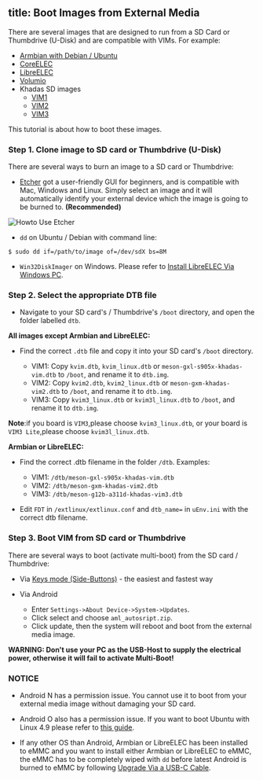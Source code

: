 title: Boot Images from External Media
---

There are several images that are designed to run from a SD Card or Thumbdrive (U-Disk) and are compatible with VIMs. For example:
* [Armbian with Debian / Ubuntu](http://forum.khadas.com/t/armbian-kodi-ubuntu-debian-for-sd-usb-emmc/825)
* [CoreELEC](https://coreelec.org/)
* [LibreELEC](https://libreelec.tv/downloads_new/khadas-vim/)
* [Volumio](https://forum.khadas.com/t/volumio-for-khadas/1437)
* Khadas SD images
  * [VIM1](https://dl.khadas.com/Firmware/VIM1/Ubuntu/SD_USB/)
  * [VIM2](https://dl.khadas.com/Firmware/VIM2/Ubuntu/SD_USB/)
  * [VIM3](https://dl.khadas.com/Firmware/VIM3/Ubuntu/SD_USB/)

This tutorial is about how to boot these images.

### Step 1. Clone image to SD card or Thumbdrive (U-Disk)
There are several ways to burn an image to a SD card or Thumbdrive:

* [Etcher](https://www.balena.io/etcher/) got a user-friendly GUI for beginners, and is compatible with Mac, Windows and Linux. Simply select an image and it will automatically identify your external device which the image is going to be burned to. **(Recommended)**

![Howto Use Etcher](/images/vim1/HowtoUseEtcher.png)

* `dd` on Ubuntu / Debian with command line:
```
$ sudo dd if=/path/to/image of=/dev/sdX bs=8M
```

* `Win32DiskImager` on Windows. Please refer to [Install LibreELEC Via Windows PC](/vim1/InstallLibreELEC.html#On-Windows-PC).

### Step 2. Select the appropriate DTB file
* Navigate to your SD card's / Thumbdrive's `/boot` directory, and open the folder labelled `dtb`.

**All images except Armbian and LibreELEC:**
* Find the correct `.dtb` file and copy it into your SD card's `/boot` directory.

  * VIM1: Copy `kvim.dtb`, `kvim_linux.dtb` or `meson-gxl-s905x-khadas-vim.dtb` to `/boot`, and rename it to `dtb.img`.
  * VIM2: Copy `kvim2.dtb`, `kvim2_linux.dtb` or `meson-gxm-khadas-vim2.dtb` to `/boot`, and rename it to `dtb.img`.
  * VIM3: Copy `kvim3_linux.dtb` or `kvim3l_linux.dtb` to `/boot`, and rename it to `dtb.img`.

**Note**:if you board is `VIM3`,please choose `kvim3_linux.dtb`, or your board is `VIM3 Lite`,please choose `kvim3l_linux.dtb`.

**Armbian or LibreELEC:**
* Find the correct .dtb filename in the folder `/dtb`. Examples:
  * VIM1: `/dtb/meson-gxl-s905x-khadas-vim.dtb`
  * VIM2: `/dtb/meson-gxm-khadas-vim2.dtb`
  * VIM3: `/dtb/meson-g12b-a311d-khadas-vim3.dtb`

* Edit `FDT` in `/extlinux/extlinux.conf` and `dtb_name=` in `uEnv.ini` with the correct dtb filename.


### Step 3. Boot VIM from SD card or Thumbdrive
There are several ways to boot (activate multi-boot) from the SD card / Thumbdrive:

* Via [Keys mode (Side-Buttons)](/vim1/HowtoBootIntoUpgradeMode.html) - the easiest and fastest way

* Via Android

  * Enter `Settings->About Device->System->Updates`.
  * Click select and choose `aml_autosript.zip`.
  * Click update, then the system will reboot and boot from the external media image.

**WARNING: Don't use your PC as the USB-Host to supply the electrical power, otherwise it will fail to activate Multi-Boot!**

### NOTICE
* Android N has a permission issue. You cannot use it to boot from your external media image without damaging your SD card.

* Android O also has a permission issue. If you want to boot Ubuntu with Linux 4.9 please refer to [this guide](http://forum.khadas.com/t/armbian-kodi-ubuntu-debian-for-sd-usb-emmc/825/109).

* If any other OS than Android, Armbian or LibreELEC has been installed to eMMC and you want to install either Armbian or LibreELEC to eMMC, the eMMC has to be completely wiped with `dd` before latest Android is burned to eMMC by following [Upgrade Via a USB-C Cable](https://docs.khadas.com/vim1/UpgradeViaUSBCable.html).
